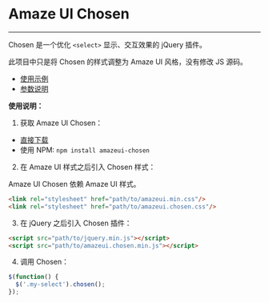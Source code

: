 # Amaze UI Chosen
---

Chosen 是一个优化 `<select>` 显示、交互效果的 jQuery 插件。

此项目中只是将 Chosen 的样式调整为 Amaze UI 风格，没有修改 JS 源码。

- [使用示例](http://amazeui.github.io/chosen/docs/demo.html)
- [参数说明](http://amazeui.github.io/chosen/docs/options.html)

**使用说明：**

1. 获取 Amaze UI Chosen：

  - [直接下载](https://github.com/amazeui/chosen/archive/master.zip)
  - 使用 NPM: `npm install amazeui-chosen`

2. 在 Amaze UI 样式之后引入 Chosen 样式：

  Amaze UI Chosen 依赖 Amaze UI 样式。

  ```html
  <link rel="stylesheet" href="path/to/amazeui.min.css"/>
  <link rel="stylesheet" href="path/to/amazeui.chosen.css"/>
  ```

3. 在 jQuery 之后引入 Chosen 插件：

  ```html
  <script src="path/to/jquery.min.js"></script>
  <script src="path/to/amazeui.chosen.min.js"></script>
  ```

4. 调用 Chosen：

```js
$(function() {
  $('.my-select').chosen();
});
```
